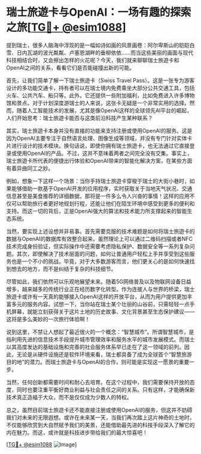 # 瑞士旅遊卡与OpenAI：一场有趣的探索之旅[[TG💪+ @esim1088](https://t.me/s/esim1088)]

提到瑞士，很多人脑海中浮现的是一幅如诗如画的风景画卷：阿尔卑斯山的皑皑白雪、日内瓦湖的波光粼粼、卢塞恩湖畔的垂柳依依……而当这些美丽的画面与现代科技相结合时，又会擦出怎样的火花呢？今天，我们就来聊聊瑞士旅遊卡和OpenAI之间的关系，看看它们是否能碰撞出新的可能。

首先，让我们简单了解一下瑞士旅遊卡（Swiss Travel Pass）。这是一张专为游客设计的多功能交通卡，持有者可以在瑞士境内免费乘坐大部分公共交通工具，包括火车、公共汽车、船只等。此外，它还提供一些附加福利，比如免费进入许多博物馆和景点。对于计划深度游瑞士的人来说，这张卡无疑是一个非常实用的选择。然而，随着人工智能技术的发展，尤其是像OpenAI这样的全球领先AI平台的崛起，人们开始思考：瑞士旅遊卡能否与这类前沿科技产生某种联系？

其实，瑞士旅遊卡本身并没有直接的功能来支持注册或使用OpenAI的服务。这是因为OpenAI主要专注于自然语言处理、图像生成等领域，并没有专门针对实体卡片进行设计的技术模块。换句话说，即使你拥有瑞士旅遊卡，也无法通过它直接登录或使用OpenAI的产品。不过，这并不意味着两者之间完全没有交集。事实上，瑞士旅遊卡所代表的便捷出行体验和OpenAI带来的智能化解决方案，在某些方面有着异曲同工之妙。

例如，想象一下这样一个场景：当你手持瑞士旅遊卡穿梭于瑞士的大街小巷时，如果能够借助一款基于OpenAI开发的应用程序，实时获取关于当地天气状况、交通信息甚至是美食推荐的详细数据，那将是一件多么令人兴奋的事情！这样的应用不仅可以帮助旅行者更好地规划行程，还能让他们在陌生环境中感受到更多的便利和支持。而这一切的背后，正是OpenAI强大的算法和技术能力所支撑起来的智能生态系统。

当然，要实现上述设想并非易事。首先需要克服的技术难题是如何将瑞士旅遊卡的数据与OpenAI的数据库有效整合起来。虽然理论上可以通过二维码扫描或者NFC技术完成身份验证，但实际操作中还需要考虑隐私保护、数据安全等一系列复杂问题。其次，即使解决了技术层面的问题，如何让普通用户轻松上手并享受到这些服务也是一个不小的挑战。毕竟，对于大多数游客而言，他们更关心的是如何快速找到想去的地方，而不是纠结于复杂的科技细节。

尽管如此，我们依然可以乐观地展望未来。随着5G网络普及以及物联网设备日益增多，越来越多的传统行业正在经历数字化转型。作为连接人与世界的桥梁，瑞士旅遊卡或许有一天真的能够接入OpenAI这样的开放平台，从而为用户提供更加丰富多元的服务内容。试想一下，当你站在瑞士某个壮丽的山谷前，只需轻轻一点手机屏幕，就能立刻获得关于这片土地的历史故事、文化背景甚至生态保护建议——这将是多么美妙的一次旅行体验啊！

说到这里，不禁让人想起了最近很火的一个概念：“智慧城市”。所谓智慧城市，是指利用先进的信息技术手段提升城市管理效率和服务水平的城市发展模式。而瑞士以其高度发达的基础设施和完善的社会服务体系早已走在了这一领域的前列。因此，无论是从硬件设施还是软件环境来看，瑞士都具备了成为全球首个“智慧旅游目的地”的潜力。而瑞士旅遊卡与OpenAI的合作，则可能是实现这一愿景的重要一步。

当然，任何创新都需要时间和耐心去培育。在这个过程中，我们需要保持开放的态度，同时也要注重平衡好商业利益与社会责任之间的关系。只有这样，才能确保新技术真正造福于大众，而不是仅仅成为少数人的特权。

总之，虽然目前瑞士旅遊卡还不能直接注册或使用OpenAI的服务，但这并不妨碍我们对未来的无限遐想。或许在未来某一天，当我们再次踏上这片神奇的土地时，不仅能够欣赏到大自然赋予我们的美景，还能借助最先进的科技手段深入了解它的内在魅力。而这，或许就是科技进步带给我们的最大惊喜吧！

[[TG💪+ @esim1088](https://t.me/s/esim1088) ![Image](https://i.postimg.cc/4NQfJmqS/Snipaste-2025-05-13-00-14-12.png)]
